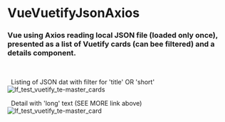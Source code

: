 # VueVuetifyJsonAxios
### Vue using Axios reading local JSON file (loaded only once), presented as a list of Vuetify cards (can bee filtered) and a details component.

<br />

&nbsp;&nbsp;Listing of JSON dat with filter for 'title' OR 'short'   
![lf_test_vuetify_te-master_cards](https://user-images.githubusercontent.com/18284412/197187179-c3f02e98-331f-4c09-baa3-e950c0194711.jpg)  


&nbsp;&nbsp;Detail with 'long' text (SEE MORE link above)  
![lf_test_vuetify_te-master_card](https://user-images.githubusercontent.com/18284412/197187359-61aa9163-92a1-4804-8954-4def78781d9b.jpg)
